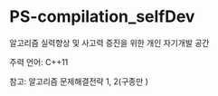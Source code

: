 # PS-compilation_selfDev

알고리즘 실력향상 및 사고력 증진을 위한 개인 자기개발 공간

주력 언어: C++11

참고: 알고리즘 문제해결전략 1, 2(구종만 )
